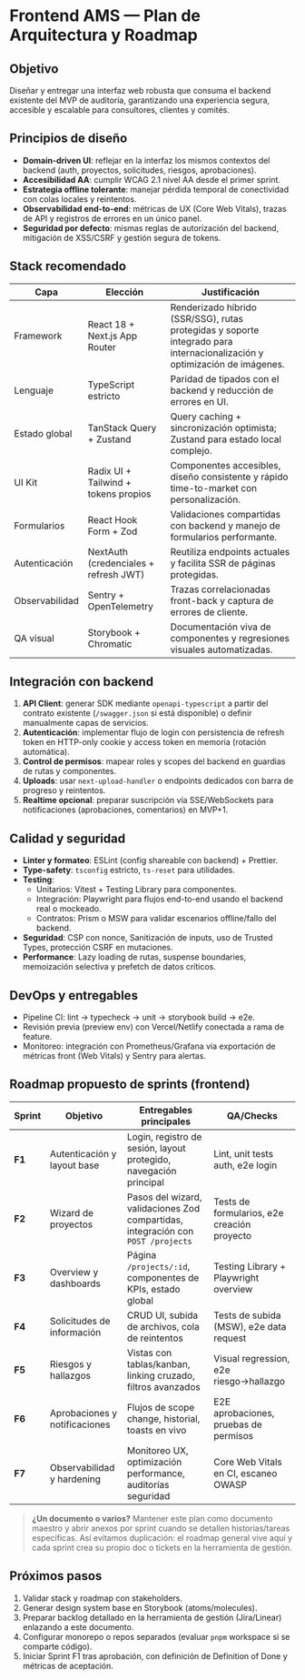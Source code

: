 # Frontend AMS — Plan de Arquitectura y Roadmap

## Objetivo
Diseñar y entregar una interfaz web robusta que consuma el backend existente del MVP de auditoría, garantizando una experiencia segura, accesible y escalable para consultores, clientes y comités.

## Principios de diseño
- **Domain-driven UI**: reflejar en la interfaz los mismos contextos del backend (auth, proyectos, solicitudes, riesgos, aprobaciones).
- **Accesibilidad AA**: cumplir WCAG 2.1 nivel AA desde el primer sprint.
- **Estrategia offline tolerante**: manejar pérdida temporal de conectividad con colas locales y reintentos.
- **Observabilidad end-to-end**: métricas de UX (Core Web Vitals), trazas de API y registros de errores en un único panel.
- **Seguridad por defecto**: mismas reglas de autorización del backend, mitigación de XSS/CSRF y gestión segura de tokens.

## Stack recomendado
| Capa | Elección | Justificación |
| --- | --- | --- |
| Framework | React 18 + Next.js App Router | Renderizado híbrido (SSR/SSG), rutas protegidas y soporte integrado para internacionalización y optimización de imágenes.
| Lenguaje | TypeScript estricto | Paridad de tipados con el backend y reducción de errores en UI.
| Estado global | TanStack Query + Zustand | Query caching + sincronización optimista; Zustand para estado local complejo.
| UI Kit | Radix UI + Tailwind + tokens propios | Componentes accesibles, diseño consistente y rápido time-to-market con personalización.
| Formularios | React Hook Form + Zod | Validaciones compartidas con backend y manejo de formularios performante.
| Autenticación | NextAuth (credenciales + refresh JWT) | Reutiliza endpoints actuales y facilita SSR de páginas protegidas.
| Observabilidad | Sentry + OpenTelemetry | Trazas correlacionadas front-back y captura de errores de cliente.
| QA visual | Storybook + Chromatic | Documentación viva de componentes y regresiones visuales automatizadas.

## Integración con backend
1. **API Client**: generar SDK mediante `openapi-typescript` a partir del contrato existente (`/swagger.json` si está disponible) o definir manualmente capas de servicios.
2. **Autenticación**: implementar flujo de login con persistencia de refresh token en HTTP-only cookie y access token en memoria (rotación automática).
3. **Control de permisos**: mapear roles y scopes del backend en guardias de rutas y componentes.
4. **Uploads**: usar `next-upload-handler` o endpoints dedicados con barra de progreso y reintentos.
5. **Realtime opcional**: preparar suscripción vía SSE/WebSockets para notificaciones (aprobaciones, comentarios) en MVP+1.

## Calidad y seguridad
- **Linter y formateo**: ESLint (config shareable con backend) + Prettier.
- **Type-safety**: `tsconfig` estricto, `ts-reset` para utilidades.
- **Testing**:
  - Unitarios: Vitest + Testing Library para componentes.
  - Integración: Playwright para flujos end-to-end usando el backend real o mockeado.
  - Contratos: Prism o MSW para validar escenarios offline/fallo del backend.
- **Seguridad**: CSP con nonce, Sanitización de inputs, uso de Trusted Types, protección CSRF en mutaciones.
- **Performance**: Lazy loading de rutas, suspense boundaries, memoización selectiva y prefetch de datos críticos.

## DevOps y entregables
- Pipeline CI: lint → typecheck → unit → storybook build → e2e.
- Revisión previa (preview env) con Vercel/Netlify conectada a rama de feature.
- Monitoreo: integración con Prometheus/Grafana vía exportación de métricas front (Web Vitals) y Sentry para alertas.

## Roadmap propuesto de sprints (frontend)
| Sprint | Objetivo | Entregables principales | QA/Checks |
| --- | --- | --- | --- |
| **F1** | Autenticación y layout base | Login, registro de sesión, layout protegido, navegación principal | Lint, unit tests auth, e2e login |
| **F2** | Wizard de proyectos | Pasos del wizard, validaciones Zod compartidas, integración con `POST /projects` | Tests de formularios, e2e creación proyecto |
| **F3** | Overview y dashboards | Página `/projects/:id`, componentes de KPIs, estado global | Testing Library + Playwright overview |
| **F4** | Solicitudes de información | CRUD UI, subida de archivos, cola de reintentos | Tests de subida (MSW), e2e data request |
| **F5** | Riesgos y hallazgos | Vistas con tablas/kanban, linking cruzado, filtros avanzados | Visual regression, e2e riesgo→hallazgo |
| **F6** | Aprobaciones y notificaciones | Flujos de scope change, historial, toasts en vivo | E2E aprobaciones, pruebas de permisos |
| **F7** | Observabilidad y hardening | Monitoreo UX, optimización performance, auditorías seguridad | Core Web Vitals en CI, escaneo OWASP |

> **¿Un documento o varios?**
> Mantener este plan como documento maestro y abrir anexos por sprint cuando se detallen historias/tareas específicas. Así evitamos duplicación: el roadmap general vive aquí y cada sprint crea su propio doc o tickets en la herramienta de gestión.

## Próximos pasos
1. Validar stack y roadmap con stakeholders.
2. Generar design system base en Storybook (atoms/molecules).
3. Preparar backlog detallado en la herramienta de gestión (Jira/Linear) enlazando a este documento.
4. Configurar monorepo o repos separados (evaluar `pnpm` workspace si se comparte código).
5. Iniciar Sprint F1 tras aprobación, con definición de Definition of Done y métricas de aceptación.
